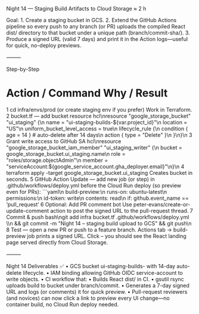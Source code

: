 Night 14 — Staging Build Artifacts to Cloud Storage  ≈ 2 h

Goal:
	1.	Create a staging bucket in GCS.
	2.	Extend the GitHub Actions pipeline so every push to any branch (or PR) uploads the compiled React dist/ directory to that bucket under a unique path (branch/commit-sha/).
	3.	Produce a signed URL (valid 7 days) and print it in the Action logs—useful for quick, no-deploy previews.

⸻

Step-by-Step

#	Action / Command	Why / Result
1	cd infra/envs/prod (or create staging env if you prefer)	Work in Terraform.
2	bucket.tf — add bucket resource	hcl\nresource \"google_storage_bucket\" \"ui_staging\" {\n  name          = \"ui-staging-builds-${var.project_id}\"\n  location      = \"US\"\n  uniform_bucket_level_access = true\n  lifecycle_rule {\n    condition { age = 14 }    # auto-delete after 14 days\n    action    { type = \"Delete\" }\n  }\n}\n
3	Grant write access to GitHub SA	hcl\nresource \"google_storage_bucket_iam_member\" \"ui_staging_writer\" {\n  bucket = google_storage_bucket.ui_staging.name\n  role   = \"roles/storage.objectAdmin\"\n  member = \"serviceAccount:${google_service_account.gha_deployer.email}\"\n}\n
4	terraform apply -target google_storage_bucket.ui_staging	Creates bucket in seconds.
5	GitHub Action Update — add new job (or step) in .github/workflows/deploy.yml before the Cloud Run deploy (so preview even for PRs):	```yaml\n  build-preview:\n    runs-on: ubuntu-latest\n    permissions:\n      id-token: write\n      contents: read\n    if: github.event_name == ‘pull_request’
6	Optional: Add PR comment bot	Use peter-evans/create-or-update-comment action to post the signed URL to the pull-request thread.
7	Commit & push	bash\ngit add infra bucket.tf .github/workflows/deploy.yml \\\n  && git commit -m \"Night 14 – staging build upload to GCS\" && git push\n
8	Test — open a new PR or push to a feature branch. Actions tab → build-preview job prints a signed URL. Click – you should see the React landing page served directly from Cloud Storage.	


⸻

Night 14 Deliverables ✅
	•	GCS bucket ui-staging-builds-<project> with 14-day auto-delete lifecycle.
	•	IAM binding allowing GitHub OIDC service-account to write objects.
	•	CI workflow that:
	•	Builds React dist/ in CI.
	•	gsutil rsync uploads build to bucket under branch/commit.
	•	Generates a 7-day signed URL and logs (or comments) it for quick preview.
	•	Pull-request reviewers (and novices) can now click a link to preview every UI change—no container build, no Cloud Run deploy needed.